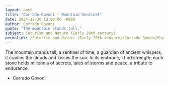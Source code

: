 ```yaml
---
layout: post
title: "Corrado Govoni - Mountain Sentinel"
date: 2024-12-30 12:00:00 -0000
author: Corrado Govoni
quote: "The mountain stands tall,"
subject: Futurism and Nature (Early 20th century)
permalink: /Futurism and Nature (Early 20th century)/Corrado Govoni/Corrado Govoni - Mountain Sentinel
---
```


The mountain stands tall,
a sentinel of time,
a guardian of ancient whispers,
it cradles the clouds
and kisses the sun.
In its embrace,
I find strength;
each stone holds
millennia of secrets,
tales of storms and peace,
a tribute to endurance.

- Corrado Govoni
